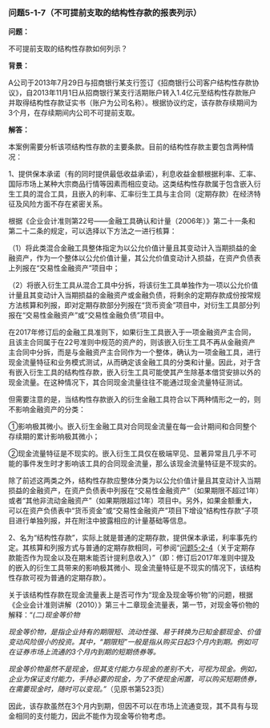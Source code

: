 ### 问题5-1-7（不可提前支取的结构性存款的报表列示）

**问题：**

不可提前支取的结构性存款如何列示？

**背景：**

A公司于2013年7月29日与招商银行某支行签订《招商银行公司客户结构性存款协议》，自2013年11月1日从招商银行某支行活期账户转入1.4亿元至结构性存款账户并取得结构性存款证实书（账户为公司名称）。根据协议约定，该存款存续期间为3个月，在存续期间内公司不可提前支取。

**解答：**

本案例需要分析该项结构性存款的主要条款。目前的结构性存款主要包含两种情况：

1、提供保本承诺（有的同时提供最低收益承诺），利息收益金额根据利率、汇率、国际市场上某种大宗商品行情等因素而相应变动。这类结构性存款属于包含嵌入衍生工具的混合工具，且嵌入的利率、汇率衍生工具与主合同（定期存款）在经济特征及风险方面不存在紧密关系。

根据《企业会计准则第22号——金融工具确认和计量（2006年）》第二十一条和第二十二条的规定，可以选择以下方法之一进行核算：

（1）将此类混合金融工具整体指定为以公允价值计量且其变动计入当期损益的金融资产，作为一个整体以公允价值计量，其公允价值变动计入损益，在资产负债表上列报在“交易性金融资产”项目中；

（2）将嵌入衍生工具从混合工具中分拆，将该衍生工具单独作为一项以公允价值计量且其变动计入当期损益的金融资产或金融负债，将剩余的定期存款成份按常规方法核算和列报，即对定期存款部分列报在“货币资金”项目中，对衍生工具部分列报在“交易性金融资产”或“交易性金融负债”项目中。

在2017年修订后的金融工具准则下，如果衍生工具嵌入于一项金融资产主合同，且该主合同属于在22号准则中规范的资产的，则该嵌入衍生工具不再从金融资产主合同中分拆，而是与金融资产主合同作为一个整体，确认为一项金融工具，进行现金流量特征和业务模式测试，从而确定该金融工具的分类和计量。因此，对于含有嵌入衍生工具的结构性存款，嵌入衍生工具可能使其产生除基本借贷安排以外的现金流量。在这种情况下，其合同现金流量往往不能通过现金流量特征测试。

但需要注意的是，当结构性存款嵌入的衍生金融工具符合以下两种情形之一的，则不影响金融资产的分类：

①影响极其微小。嵌入衍生金融工具对合同现金流量在每一会计期间和合同整个存续期的累计影响极其微小；

②现金流量特征是不现实的。嵌入衍生工具仅在极端罕见、显著异常且几乎不可能的事件发生时才影响该工具的合同现金流量，那么该现金流量特征是不现实的。

除了前述这两类之外，结构性存款应整体分类为以公允价值计量且其变动计入当期损益的金融资产，在资产负债表中列报在“交易性金融资产”（如果期限不超过1年）或者“其他非流动金融资产”（如果期限超过1年）项目中。另外，如果金额重大，可以在资产负债表中“货币资金”或“交易性金融资产”项目下增设“结构性存款”子项目进行单独列报，并在附注中披露相应的计量基础等信息。

2、名为“结构性存款”，实际上就是普通的定期存款，提供保本承诺，利率事先约定。其核算和列报方式与普通的定期存款相同，可参阅“[问题5-2-4](#问题5-2-4关于定期存款能否作为现金以及在期末能否计提利息收入)（关于定期存款能否作为现金以及在期末能否计提利息收入）”（即：修订后2017年准则中提及的嵌入的衍生工具带来的影响极其微小、现金流量特征是不现实的情况下，该结构性存款可视为普通的定期存款）。

关于该结构性存款在现金流量表上是否可作为“现金及现金等价物”的问题，根据《企业会计准则讲解（2010）》第三十二章现金流量表，第一节，对现金等价物的解释：“*(二)现金等价物*

*现金等价物，是指企业持有的期限短、流动性强、易于转换为已知金额现金、价值变动风险很小的投资。其中，“期限短”一般是指从购买日起3个月内到期。例如可在证券市场上流通的3个月内到期的短期债券等。*

*现金等价物虽然不是现金，但其支付能力与现金的差别不大，可视为现金。例如，企业为保证支付能力，手持必要的现金，为了不使现金闲置，可以购买短期债券，在需要现金时，随时可以变现。”*（见原书第523页）

因此，该存款虽然在3个月内到期，但因不可以在市场上流通变现，其不具有与现金相同的支付能力，因此不能作为现金等价物考虑。